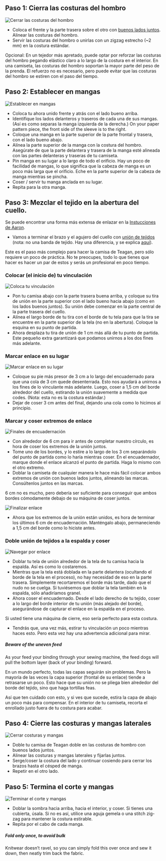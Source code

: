 ## Paso 1: Cierra las costuras del hombro

![Cerrar las costuras del hombro](step01.svg)

- Coloca el frente y la parte trasera sobre el otro con [buenos lados juntos](/docs/sewing/good-sides-together). Alinear las costuras del hombro.
- Servir las costuras del hombro o unirlas con un zigzag estrecho (~2 mm) en la costura estándar.

<Note>
Opcional: En un tejedor más apretado, puede optar por reforzar las costuras del hombro pegando elástico claro a lo largo de la costura en el interior. En una camiseta, las costuras del hombro soportan la mayor parte del peso de la prenda. El refuerzo no es necesario, pero puede evitar que las costuras del hombro se estiren con el paso del tiempo.
</Note>

## Paso 2: Establecer en mangas

![Establecer en mangas](step02.svg)

- Coloca tu ahora unido frente y atrás con el lado bueno arriba.
- Identifique los lados delanteros y traseros de cada una de sus mangas. (Así es como separas la manga izquierda de la derecha.) On your paper pattern piece, the front side of the sleeve is to the right.
- Coloque una manga en la parte superior de la parte frontal y trasera, con el lado bueno abajo.
- Alínea la parte superior de la manga con la costura del hombro. Asegúrate de que la parte delantera y trasera de la manga esté alineada con las partes delanteras y traseras de tu camiseta.
- Pin manga en su lugar a lo largo de todo el orificio. Hay un poco de facilidad de mangas, lo que significa que la cabeza de manga es un poco más larga que el orificio. Eche en la parte superior de la cabeza de manga mientras se pincha.
- Coser / servir tu manga anclada en su lugar.
- Repita para la otra manga.

## Paso 3: Mezclar el tejido en la abertura del cuello.

<!--- Tawni is also writing up additional instructions for installing a V-neck --->

<Tip>

Se puede encontrar una forma más extensa de enlazar en la [Instucciones de Aaron](/docs/patterns/aaron/instructions).

</Tip>

- Vamos a terminar el brazo y el agujero del cuello con [unión de tejidos](/docs/sewing/knit-binding) (nota: no una banda de tejido. Hay una diferencia, y se explica [aquí](/docs/sewing/knit-binding)).

<Note>
Este es el paso más complejo para hacer la camisa de Teagan, pero sólo requiere un poco de práctica. No te preocupes, todo lo que tienes que hacer es hacer un par de estos y serás un profesional en poco tiempo.
</Note>

### Colocar (el inicio de) tu vinculación

![Coloca tu vinculación](step03a.svg)

- Pon tu camisa abajo con la parte trasera buena arriba, y coloque su tira de unión en la parte superior con el lado bueno hacia abajo (como en los lados buenos juntos). Su unión debe comenzar en la parte central de la parte trasera del cuello.
- Alínea el largo borde de tu tira con el borde de tu tela para que la tira se encuentre en la parte superior de la tela (no en la abertura). Coloque la esquina en su punto de partida.
- Ahora desplaza tu tira de unión de 1 cm más allá de tu punto de partida. Este pequeño extra garantizará que podamos unirnos a los dos fines más adelante.

### Marcar enlace en su lugar

![Marcar enlace en su lugar](step03b.svg)

- Coloque su pie más presor de 3 cm a lo largo del encuadernado para que una cola de 3 cm quede desenterrada. Esto nos ayudará a unirnos a los fines de lo vinculante más adelante. Luego, coser a 1,5 cm del borde alrededor del cuello, estirando la unión suavemente a medida que codes.  (Nota: esta no es la costura estándar.)
- Dejar de coser 3 cm antes del final, dejando una cola como lo hicimos al principio.

### Marcar y coser extremos de enlace

![Finales de encuadernación](step03c.svg)

- Con alrededor de 6 cm para ir antes de completar nuestro círculo, es hora de coser los extremos de la unión juntos.
- Tome uno de los bordes, y lo estire a lo largo de los 3 cm separándolo del punto de partida como lo haría mientras coser. En el encuadernador, marque donde el enlace alcanzó el punto de partida. Haga lo mismo con el otro extremo.
- Doblar la camiseta de cualquier manera le hace más fácil colocar ambos extremos de unión con buenos lados juntos, alineando las marcas. Consúltenlos juntos en las marcas.

<Note>

6 cm no es mucho, pero debería ser suficiente para conseguir que ambos bordes cómodamente debajo de su máquina de coser juntos.

</Note>

![Finalizar enlace](step03d.svg)

- Ahora que los extremos de la unión están unidos, es hora de terminar los últimos 6 cm de encuadernación. Manténgalo abajo, permaneciendo a 1,5 cm del borde como lo hiciste antes.

### Doble unión de tejidos a la espalda y coser

![Navegar por enlace](step03e.svg)

- Doblar tu tela de unión alrededor de la tela de tu camisa hacia la espalda. Así es como lo costaremos.
- Mientras que la tela está doblada en la parte delantera (ocultando el borde de la tela en el proceso), no hay necesidad de eso en la parte trasera. Simplemente recortaremos el borde más tarde, dado que el nudo no se cuelga. Si tuviésemos que doblar la tela también en la espalda, sólo añadiríamos granel.
- Ahora coser el encuadernado. Desde el lado derecho de tu tejido, coser a lo largo del borde interior de tu unión (más alejado del borde), asegurándose de capturar el enlace en la espalda en el proceso.

<Note>
Si usted tiene una máquina de cierre, eso sería perfecto para esta costura.
</Note>

- Tendrás que, una vez más, estirar tu vinculación un poco mientras haces esto. Pero esta vez hay una advertencia adicional para mirar.

<Note>

##### Beware of the uneven feed

As your feed your binding through your sewing machine, the feed dogs will pull the bottom layer (back of your binding) forward.

En un mundo perfecto, todas las capas seguirán sin problemas. Pero la mayoría de las veces la capa superior (frontal de su enlace) tiende a retrasarse un poco. Esto hace que su unión no se pliega bien alrededor del borde del tejido, sino que haga tortillas feas.

Así que ten cuidado con esto, y si ves que sucede, estira la capa de abajo un poco más para compensar.
En el interior de tu camiseta, recorta el enrollado justo fuera de tu costura para acabar.

</Note>

## Paso 4: Cierre las costuras y mangas laterales

![Cerrar costuras y mangas](step04.svg)

- Doble tu camisa de Teagan doble en las costuras de hombro con buenos lados juntos.
- Alinear las costuras y mangas laterales y fijarlas juntos.
- Serge/coser la costura del lado y continuar cosiendo para cerrar los brazos hasta el césped de manga.
- Repetir en el otro lado.

## Paso 5: Termina el corte y mangas

![Terminar el corte y mangas](step05.svg)

- Doblar la sombra hacia arriba, hacia el interior, y coser. Si tienes una cubierta, úsala. Si no es así, utilice una aguja gemela o una stitch zig-zag para mantener la costura estirable.
- Repita por el cabo de cada manga.

<Note>

##### Fold only once, to avoid bulk

Knitwear doesn’t ravel, so you can simply fold this over once and sew it down, then neatly trim back the fabric.

</Note>
